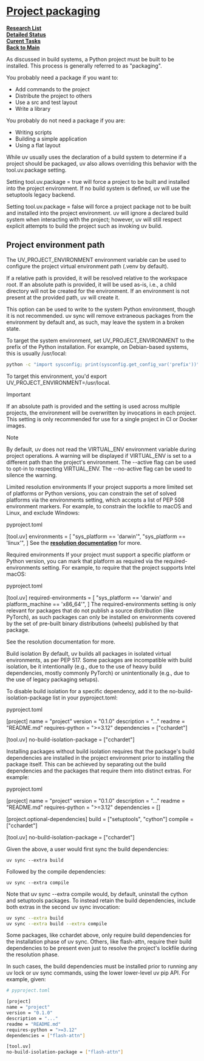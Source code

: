 # **[Project packaging](https://docs.astral.sh/uv/concepts/projects/config/#project-packaging)**

**[Research List](../../../research_list.md)**\
**[Detailed Status](../../../../a_status/detailed_status.md)**\
**[Curent Tasks](../../../../a_status/current_tasks.md)**\
**[Back to Main](../../../../README.md)**

As discussed in build systems, a Python project must be built to be installed. This process is generally referred to as "packaging".

You probably need a package if you want to:

- Add commands to the project
- Distribute the project to others
- Use a src and test layout
- Write a library

You probably do not need a package if you are:

- Writing scripts
- Building a simple application
- Using a flat layout

While uv usually uses the declaration of a build system to determine if a project should be packaged, uv also allows overriding this behavior with the tool.uv.package setting.

Setting tool.uv.package = true will force a project to be built and installed into the project environment. If no build system is defined, uv will use the setuptools legacy backend.

Setting tool.uv.package = false will force a project package not to be built and installed into the project environment. uv will ignore a declared build system when interacting with the project; however, uv will still respect explicit attempts to build the project such as invoking uv build.

## Project environment path

The UV_PROJECT_ENVIRONMENT environment variable can be used to configure the project virtual environment path (.venv by default).

If a relative path is provided, it will be resolved relative to the workspace root. If an absolute path is provided, it will be used as-is, i.e., a child directory will not be created for the environment. If an environment is not present at the provided path, uv will create it.

This option can be used to write to the system Python environment, though it is not recommended. uv sync will remove extraneous packages from the environment by default and, as such, may leave the system in a broken state.

To target the system environment, set UV_PROJECT_ENVIRONMENT to the prefix of the Python installation. For example, on Debian-based systems, this is usually /usr/local:

```bash
python -c "import sysconfig; print(sysconfig.get_config_var('prefix'))"
```

To target this environment, you'd export UV_PROJECT_ENVIRONMENT=/usr/local.

Important

If an absolute path is provided and the setting is used across multiple projects, the environment will be overwritten by invocations in each project. This setting is only recommended for use for a single project in CI or Docker images.

Note

By default, uv does not read the VIRTUAL_ENV environment variable during project operations. A warning will be displayed if VIRTUAL_ENV is set to a different path than the project's environment. The --active flag can be used to opt-in to respecting VIRTUAL_ENV. The --no-active flag can be used to silence the warning.

Limited resolution environments
If your project supports a more limited set of platforms or Python versions, you can constrain the set of solved platforms via the environments setting, which accepts a list of PEP 508 environment markers. For example, to constrain the lockfile to macOS and Linux, and exclude Windows:

pyproject.toml

[tool.uv]
environments = [
    "sys_platform == 'darwin'",
    "sys_platform == 'linux'",
]
See the **[resolution documentation](https://docs.astral.sh/uv/concepts/resolution/#limited-resolution-environments)** for more.

Required environments
If your project must support a specific platform or Python version, you can mark that platform as required via the required-environments setting. For example, to require that the project supports Intel macOS:

pyproject.toml

[tool.uv]
required-environments = [
    "sys_platform == 'darwin' and platform_machine == 'x86_64'",
]
The required-environments setting is only relevant for packages that do not publish a source distribution (like PyTorch), as such packages can only be installed on environments covered by the set of pre-built binary distributions (wheels) published by that package.

See the resolution documentation for more.

Build isolation
By default, uv builds all packages in isolated virtual environments, as per PEP 517. Some packages are incompatible with build isolation, be it intentionally (e.g., due to the use of heavy build dependencies, mostly commonly PyTorch) or unintentionally (e.g., due to the use of legacy packaging setups).

To disable build isolation for a specific dependency, add it to the no-build-isolation-package list in your pyproject.toml:

pyproject.toml

[project]
name = "project"
version = "0.1.0"
description = "..."
readme = "README.md"
requires-python = ">=3.12"
dependencies = ["cchardet"]

[tool.uv]
no-build-isolation-package = ["cchardet"]

Installing packages without build isolation requires that the package's build dependencies are installed in the project environment prior to installing the package itself. This can be achieved by separating out the build dependencies and the packages that require them into distinct extras. For example:

pyproject.toml

[project]
name = "project"
version = "0.1.0"
description = "..."
readme = "README.md"
requires-python = ">=3.12"
dependencies = []

[project.optional-dependencies]
build = ["setuptools", "cython"]
compile = ["cchardet"]

[tool.uv]
no-build-isolation-package = ["cchardet"]

Given the above, a user would first sync the build dependencies:

`uv sync --extra build`

Followed by the compile dependencies:

`uv sync --extra compile`

Note that uv sync --extra compile would, by default, uninstall the cython and setuptools packages. To instead retain the build dependencies, include both extras in the second uv sync invocation:

```bash
uv sync --extra build
uv sync --extra build --extra compile
```

Some packages, like cchardet above, only require build dependencies for the installation phase of uv sync. Others, like flash-attn, require their build dependencies to be present even just to resolve the project's lockfile during the resolution phase.

In such cases, the build dependencies must be installed prior to running any uv lock or uv sync commands, using the lower lower-level uv pip API. For example, given:

```bash
# pyproject.toml

[project]
name = "project"
version = "0.1.0"
description = "..."
readme = "README.md"
requires-python = ">=3.12"
dependencies = ["flash-attn"]

[tool.uv]
no-build-isolation-package = ["flash-attn"]
```
